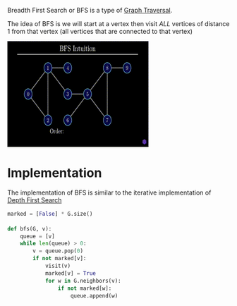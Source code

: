 ---
---

Breadth First Search or BFS is a type of [Graph Traversal](Graph%20Traversal.md). 

The idea of BFS is we will start at a vertex then visit *ALL* vertices of distance 1 from that vertex (all vertices that are connected to that vertex) 

![BFS.gif](../99%20-%20Meta/Assets/BFS.gif)

# Implementation

The implementation of BFS is similar to the iterative implementation of [Depth First Search](Depth%20First%20Search.md)

````python
marked = [False] * G.size()

def bfs(G, v):
	queue = [v]
	while len(queue) > 0:
		v = queue.pop(0)
		if not marked[v]:
			visit(v)
			marked[v] = True
			for w in G.neighbors(v):
				if not marked[w]:
					queue.append(w)
````
